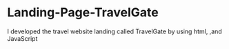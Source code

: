 # Landing-Page-TravelGate
I developed the travel website landing called TravelGate by using html, ,and JavaScript
